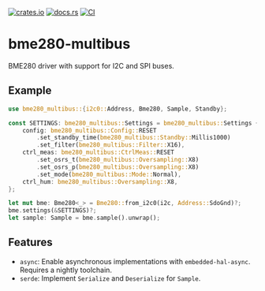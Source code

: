 [![crates.io](https://img.shields.io/crates/v/bme280-multibus.svg)](https://crates.io/crates/bme280-multibus)
[![docs.rs](https://docs.rs/bme280-multibus/badge.svg)](https://docs.rs/bme280-multibus/)
[![CI](https://github.com/newAM/bme280-multibus/workflows/CI/badge.svg)](https://github.com/newAM/bme280-multibus/actions)

# bme280-multibus

BME280 driver with support for I2C and SPI buses.

## Example

```rust
use bme280_multibus::{i2c0::Address, Bme280, Sample, Standby};

const SETTINGS: bme280_multibus::Settings = bme280_multibus::Settings {
    config: bme280_multibus::Config::RESET
        .set_standby_time(bme280_multibus::Standby::Millis1000)
        .set_filter(bme280_multibus::Filter::X16),
    ctrl_meas: bme280_multibus::CtrlMeas::RESET
        .set_osrs_t(bme280_multibus::Oversampling::X8)
        .set_osrs_p(bme280_multibus::Oversampling::X8)
        .set_mode(bme280_multibus::Mode::Normal),
    ctrl_hum: bme280_multibus::Oversampling::X8,
};

let mut bme: Bme280<_> = Bme280::from_i2c0(i2c, Address::SdoGnd)?;
bme.settings(&SETTINGS)?;
let sample: Sample = bme.sample().unwrap();
```

## Features

* `async`: Enable asynchronous implementations with `embedded-hal-async`.
  Requires a nightly toolchain.
* `serde`: Implement `Serialize` and `Deserialize` for `Sample`.
